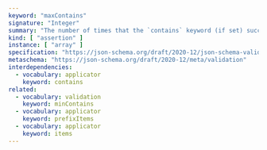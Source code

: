 ```yaml
---
keyword: "maxContains"
signature: "Integer"
summary: "The number of times that the `contains` keyword (if set) successfully validates against the instance must be less than or equal to the given integer."
kind: [ "assertion" ]
instance: [ "array" ]
specification: "https://json-schema.org/draft/2020-12/json-schema-validation.html#section-6.4.4"
metaschema: "https://json-schema.org/draft/2020-12/meta/validation"
interdependencies:
  - vocabulary: applicator
    keyword: contains
related:
  - vocabulary: validation
    keyword: minContains
  - vocabulary: applicator
    keyword: prefixItems
  - vocabulary: applicator
    keyword: items
---
```

